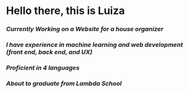 # Hello there, this is Luiza
### *Currently Working on a Website for a house organizer*
### *I have experience in machine learning and web development (front end, back end, and UX)*
### *Proficient in 4 languages*
### *About to graduate from Lambda School*

<!--
**lncpadawan/lncpadawan** is a ✨ _special_ ✨ repository because its `README.md` (this file) appears on your GitHub profile.

Here are some ideas to get you started:

- 🔭 I’m currently working on ...
- 🌱 I’m currently learning ...
- 👯 I’m looking to collaborate on ...
- 🤔 I’m looking for help with ...
- 💬 Ask me about ...
- 📫 How to reach me: ...
- 😄 Pronouns: ...
- ⚡ Fun fact: ...
-->
